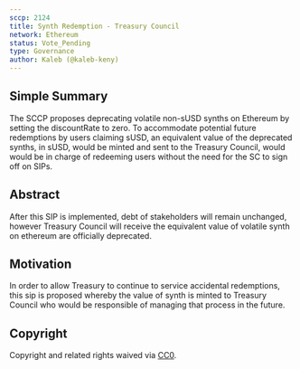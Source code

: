 ```yaml
---
sccp: 2124
title: Synth Redemption - Treasury Council
network: Ethereum
status: Vote_Pending
type: Governance
author: Kaleb (@kaleb-keny)
---
```


## Simple Summary

The SCCP proposes deprecating volatile non-sUSD synths on Ethereum by setting the discountRate to zero. To accommodate potential future redemptions by users claiming sUSD, an equivalent value of the deprecated synths, in sUSD, would be minted and sent to the Treasury Council, would would be in charge of redeeming users without the need for the SC to sign off on SIPs.

## Abstract

<!--A short (~200 word) description of the proposed change, the abstract should clearly describe the proposed change. This is what *will* be done if the SIP is implemented, not *why* it should be done or *how* it will be done. If the SIP proposes deploying a new contract, write, "we propose to deploy a new contract that will do x".-->

After this SIP is implemented, debt of stakeholders will remain unchanged, however Treasury Council will receive the equivalent value of volatile synth on ethereum are officially deprecated.

## Motivation

In order to allow Treasury to continue to service accidental redemptions, this sip is proposed whereby the value of synth is minted to Treasury Council who would be responsible of managing that process in the future.

## Copyright

Copyright and related rights waived via [CC0](https://creativecommons.org/publicdomain/zero/1.0/).
